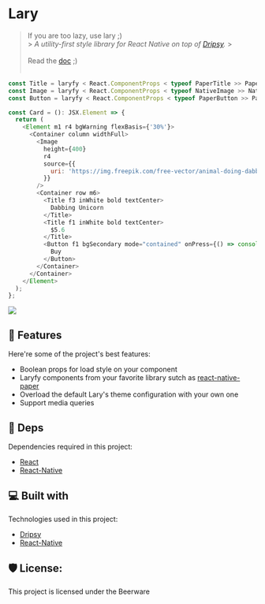 # Lary

> If you are too lazy, use lary ;)
> <br> > <i id="description">A utility-first style library for React Native on top of <a href='https://github.com/nandorojo/dripsy' target='_blank'>Dripsy</a>.</i> > <br><br>
> Read the <a href="https://github.com/RiceCooker-dev/Lary/blob/master/doc/doc.md">doc</a> ;)
> <br><br>

```javascript
const Title = laryfy < React.ComponentProps < typeof PaperTitle >> PaperTitle;
const Image = laryfy < React.ComponentProps < typeof NativeImage >> NativeImage;
const Button = laryfy < React.ComponentProps < typeof PaperButton >> PaperButton;

const Card = (): JSX.Element => {
  return (
    <Element m1 r4 bgWarning flexBasis={'30%'}>
      <Container column widthFull>
        <Image
          height={400}
          r4
          source={{
            uri: 'https://img.freepik.com/free-vector/animal-doing-dabbing-movement_23-2147851266.jpg'
          }}
        />
        <Container row m6>
          <Title f3 inWhite bold textCenter>
            Dabbing Unicorn
          </Title>
          <Title f1 inWhite bold textCenter>
            $5.6
          </Title>
          <Button f1 bgSecondary mode="contained" onPress={() => console.log('Pressed')}>
            Buy
          </Button>
        </Container>
      </Container>
    </Element>
  );
};
```

<img src="https://i.ibb.co/NZh1HZ9/result.png"/>

<h2>🧐 Features</h2>

Here're some of the project's best features:

- Boolean props for load style on your component
- Laryfy components from your favorite library sutch as <a href='https://github.com/callstack/react-native-paper' target='_blank'>react-native-paper</a>
- Overload the default Lary's theme configuration with your own one
- Support media queries

<h2>🔗 Deps</h2>

Dependencies required in this project:

- <a href='https://github.com/facebook/react' target='_blank'>React</a>
- <a href='https://github.com/facebook/react-native' target='_blank'>React-Native</a>

<h2>💻 Built with</h2>

Technologies used in this project:

- <a href='https://github.com/nandorojo/dripsy' target='_blank'>Dripsy</a>
- <a href='https://github.com/facebook/react-native' target='_blank'>React-Native</a>

<h2>🛡️ License:</h2>

This project is licensed under the Beerware
